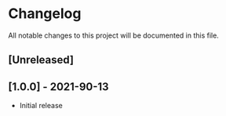 # Changelog
All notable changes to this project will be documented in this file.

## [Unreleased]

## [1.0.0] - 2021-90-13
- Initial release